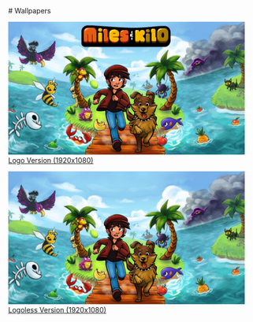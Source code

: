 <div class='textblock' markdown="1">
# Wallpapers

<a href='/wallpapers/miles-and-kilo-wallpaper-text.jpg'><img src='/wallpapers/miles-and-kilo-wallpaper-text.jpg' style='image-rendering: auto;' width='480'/>
Logo Version (1920x1080)</a>

<a href='/wallpapers/miles-and-kilo-wallpaper-no-text.jpg'><img src='/wallpapers/miles-and-kilo-wallpaper-no-text.jpg' style='image-rendering: auto;' width='480'/>
Logoless Version (1920x1080)</a> 

</div>
